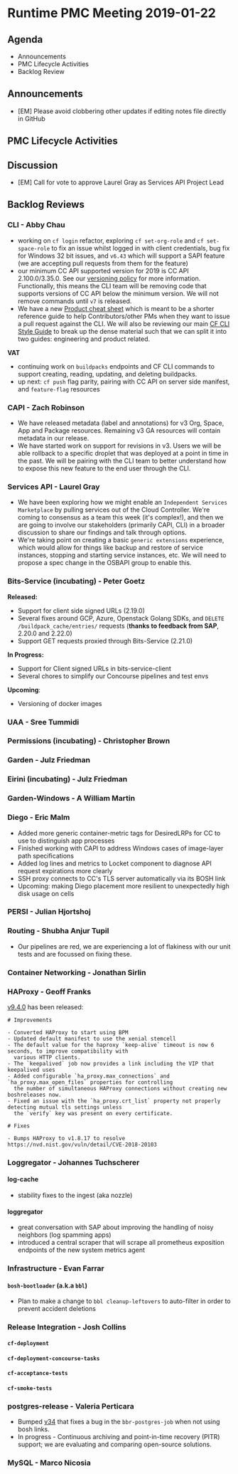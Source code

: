 # Runtime PMC Meeting 2019-01-22

## Agenda

* Announcements
* PMC Lifecycle Activities
* Backlog Review


## Announcements

- [EM] Please avoid clobbering other updates if editing notes file directly in GitHub


## PMC Lifecycle Activities


## Discussion

- [EM] Call for vote to approve Laurel Gray as Services API Project Lead


## Backlog Reviews

### CLI - Abby Chau

- working on `cf login` refactor, exploring `cf set-org-role` and `cf set-space-role` to fix an issue whilst logged in with client credentials, bug fix for Windows 32 bit issues, and `v6.43` which will support a SAPI feature (we are accepting pull requests from them for the feature)
- our minimum CC API supported version for 2019 is CC API 2.100.0/3.35.0. See our [versioning policy](https://github.com/cloudfoundry/cli/wiki/Versioning-Policy#cf-cli-minimum-supported-version) for more information. Functionally, this means the CLI team will be removing code that supports versions of CC API below the minimum version. We will not remove commands until `v7` is released. 
- We have a new [Product cheat sheet](https://github.com/cloudfoundry/cli/wiki/CLI-Product-Specific-Style-Guide) which is meant to be a shorter reference guide to help Contributors/other PMs when they want to issue a pull request against the CLI. We will also be reviewing our main [CF CLI Style Guide](https://github.com/cloudfoundry/cli/wiki/CF-CLI-Style-Guide) to break up the dense material such that we can split it into two guides: engineering and product related. 

**VAT**
- continuing work on `buildpacks` endpoints and CF CLI commands to support creating, reading, updating, and deleting buildpacks.
- up next: `cf push` flag parity, pairing with CC API on server side manifest, and `feature-flag` resources


### CAPI - Zach Robinson

- We have released metadata (label and annotations) for v3 Org, Space, App and Package resources.  Remaining v3 GA resources will contain metadata in our release. 
- We have started work on support for revisions in v3.  Users we will be able rollback to a specific droplet that was deployed at a point in time in the past. We will be pairing with the CLI team to better understand how to expose this new feature to the end user through the CLI.

### Services API - Laurel Gray
- We have been exploring how we might enable an `Independent Services Marketplace` by pulling services out of the Cloud Controller. We're coming to consensus as a team this week (it's complex!), and then we are going to involve our stakeholders (primarily CAPI, CLI) in a broader discussion to share our findings and talk through options.
- We're taking point on creating a basic `generic extensions` experience, which would allow for things like backup and restore of service instances, stopping and starting service instances, etc. We will need to propose a spec change in the OSBAPI group to enable this.

### Bits-Service (incubating) - Peter Goetz

**Released:**
- Support for client side signed URLs (2.19.0)
- Several fixes around GCP, Azure, Openstack Golang SDKs, and  `DELETE /buildpack_cache/entries/` requests (**thanks to feedback from SAP**, 2.20.0 and 2.22.0)
- Support GET requests proxied through Bits-Service (2.21.0)

**In Progress:**
- Support for Client signed URLs in bits-service-client
- Several chores to simplify our Concourse pipelines and test envs

**Upcoming**:
- Versioning of docker images


### UAA - Sree Tummidi


### Permissions (incubating) - Christopher Brown


### Garden - Julz Friedman


### Eirini (incubating) - Julz Friedman


### Garden-Windows - A William Martin


### Diego - Eric Malm

- Added more generic container-metric tags for DesiredLRPs for CC to use to distinguish app processes
- Finished working with CAPI to address Windows cases of image-layer path specifications
- Added log lines and metrics to Locket component to diagnose API request expirations more clearly
- SSH proxy connects to CC's TLS server automatically via its BOSH link
- Upcoming: making Diego placement more resilient to unexpectedly high disk usage on cells


### PERSI - Julian Hjortshoj


### Routing - Shubha Anjur Tupil
- Our pipelines are red, we are experiencing a lot of flakiness with our unit tests and are focussed on fixing these. 


### Container Networking - Jonathan Sirlin


### HAProxy - Geoff Franks

[v9.4.0](https://github.com/cloudfoundry-community/haproxy-boshrelease/releases) has been released:
```
# Improvements

- Converted HAProxy to start using BPM
- Updated default manifest to use the xenial stemcell
- The default value for the haproxy `keep-alive` timeout is now 6 seconds, to improve compatibility with
  various HTTP clients.
- The `keepalived` job now provides a link including the VIP that keepalived uses
- Added configurable `ha_proxy.max_connections` and `ha_proxy.max_open_files` properties for controlling
  the number of simultaneous HAProxy connections without creating new boshreleases now.
- Fixed an issue with the `ha_proxy.crt_list` property not properly detecting mutual tls settings unless
  the `verify` key was present on every certificate.

# Fixes

- Bumps HAProxy to v1.8.17 to resolve https://nvd.nist.gov/vuln/detail/CVE-2018-20103
```

### Loggregator - Johannes Tuchscherer

#### log-cache
- stability fixes to the ingest (aka nozzle)

#### loggregator
- great conversation with SAP about improving the handling of noisy neighbors (log spamming apps)
- introduced a central scraper that will scrape all prometheus exposition endpoints of the new system metrics agent


### Infrastructure - Evan Farrar

#### `bosh-bootloader` (a.k.a `bbl`)
- Plan to make a change to `bbl cleanup-leftovers` to auto-filter in order to prevent accident deletions 


### Release Integration - Josh Collins

#### `cf-deployment`


#### `cf-deployment-concourse-tasks`


#### `cf-acceptance-tests`


#### `cf-smoke-tests`


### postgres-release - Valeria Perticara
- Bumped [v34](https://github.com/cloudfoundry/postgres-release/releases/tag/v34) that fixes a bug in the `bbr-postgres-job` when not using bosh links.
- In progress - Continuous archiving and point-in-time recovery (PITR) support; we are evaluating and comparing open-source solutions. 

### MySQL - Marco Nicosia

